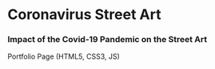 # Coronavirus Street Art
### Impact of the Covid-19 Pandemic on the Street Art  
Portfolio Page (HTML5, CSS3, JS)
